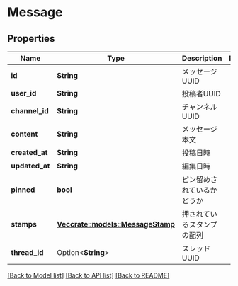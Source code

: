 # Message

## Properties

Name | Type | Description | Notes
------------ | ------------- | ------------- | -------------
**id** | **String** | メッセージUUID | 
**user_id** | **String** | 投稿者UUID | 
**channel_id** | **String** | チャンネルUUID | 
**content** | **String** | メッセージ本文 | 
**created_at** | **String** | 投稿日時 | 
**updated_at** | **String** | 編集日時 | 
**pinned** | **bool** | ピン留めされているかどうか | 
**stamps** | [**Vec<crate::models::MessageStamp>**](MessageStamp.md) | 押されているスタンプの配列 | 
**thread_id** | Option<**String**> | スレッドUUID | 

[[Back to Model list]](../README.md#documentation-for-models) [[Back to API list]](../README.md#documentation-for-api-endpoints) [[Back to README]](../README.md)


